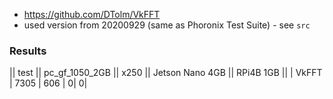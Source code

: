  - https://github.com/DTolm/VkFFT
 - used version from 20200929 (same as Phoronix Test Suite) - see `src` 

### Results

|| test || pc_gf_1050_2GB || x250 || Jetson Nano 4GB || RPi4B 1GB ||
| VkFFT | 7305 | 606 | 0| 0| 
